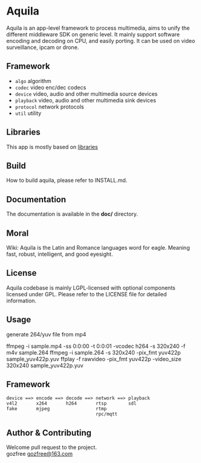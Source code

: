 Aquila
======

Aquila is an app-level framework to process multimedia, aims to unify the
different middleware SDK on generic level. It mainly support software encoding
and decoding on CPU, and easily porting. It can be used on video surveillance,
ipcam or drone.

## Framework
* `algo`     algorithm
* `codec`    video enc/dec codecs
* `device`   video, audio and other multimedia source devices
* `playback` video, audio and other multimedia sink devices
* `protocol` network protocols
* `util`     utility

## Libraries
This app is mostly based on [libraries](https://github.com/gozfree/libraries)

## Build
How to build aquila, please refer to INSTALL.md.

## Documentation
The documentation is available in the **doc/** directory.

## Moral
Wiki: Aquila is the Latin and Romance languages word for eagle.
Meaning fast, robust, intelligent, and good eyesight.

## License
Aquila codebase is mainly LGPL-licensed with optional components licensed under
GPL. Please refer to the LICENSE file for detailed information.

## Usage

generate 264/yuv file from mp4

ffmpeg -i sample.mp4 -ss 0:0:00 -t 0:0:01  -vcodec h264 -s 320x240 -f m4v sample.264
ffmpeg -i sample.264 -s 320x240 -pix_fmt yuv422p sample_yuv422p.yuv
ffplay -f rawvideo -pix_fmt yuv422p -video_size 320x240 sample_yuv422p.yuv

## Framework

```
device ==> encode ==> decode ==> network ==> playback
v4l2       x264       h264       rtsp        sdl
fake       mjpeg                 rtmp
                                 rpc/mqtt
```


## Author & Contributing
Welcome pull request to the project.  
gozfree <gozfree@163.com>
